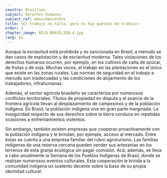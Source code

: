 ```yaml
---
country: Brasilien
subject: Derechos humanos
subject_ref: menschenrechte
title: «El trabajo no falta, pero no hay puestos de trabajo»
order: 2
chapter_image: BILD_BRASILIEN-4.jpg
lang: es
---
```

<div class="content" markdown="1">
Aunque la esclavitud está prohibida y es sancionada en Brasil, a menudo se dan casos de explotación y de esclavitud moderna. Tales violaciones de los derechos humanos ocurren, por ejemplo, en los cultivos de caña de azúcar, de frutas y de soja. Muchas veces, el trabajo en las plantaciones es el único que existe en las zonas rurales. Las normas de seguridad en el trabajo a menudo son inadecuadas y las condiciones de alojamiento de los trabajadores, infrahumanas.

Además, el sector agrícola brasileño se caracteriza por numerosos conflictos territoriales. Títulos de propiedad en disputa y el avance de la frontera agrícola llevan al desplazamiento de campesinos y de la población indígena. En Brasil, la población indígena vive en gran parte marginada. La inseguridad respecto de sus derechos sobre la tierra conduce en repetidas ocasiones a enfrentamientos violentos.

Sin embargo, también existen empresas que cooperan proactivamente con la población indígena y le brindan, por ejemplo, acceso al mercado. Entre éstas se cuenta a una empresa familiar del rubro agroturismo. Las familias indígenas de una reserva cercana pueden vender sus artesanías en los terrenos de esta granja ecológica sin pagar comisión. Acá, además, se lleva a cabo anualmente la Semana de los Pueblos Indígenas de Brasil, donde se realizan numerosos eventos culturales. Esta cooperación le brinda a la comunidad indígena un sustento decente sobre la base de su propia identidad cultural.
</div>
